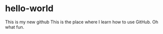# hello-world
This is my new github
This is the place where I learn how to use GitHub.
Oh what fun.
